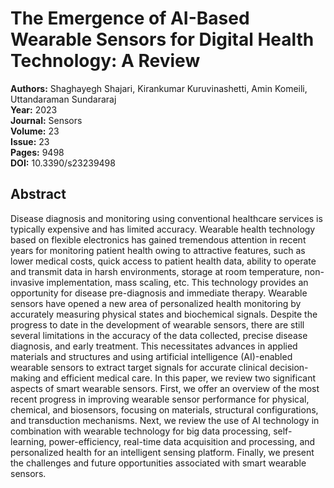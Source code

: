 # The Emergence of AI-Based Wearable Sensors for Digital Health Technology: A Review

**Authors:** Shaghayegh Shajari, Kirankumar Kuruvinashetti, Amin Komeili, Uttandaraman Sundararaj  
**Year:** 2023  
**Journal:** Sensors  
**Volume:** 23  
**Issue:** 23  
**Pages:** 9498  
**DOI:** 10.3390/s23239498  

## Abstract
Disease diagnosis and monitoring using conventional healthcare services is typically expensive and has limited accuracy. Wearable health technology based on flexible electronics has gained tremendous attention in recent years for monitoring patient health owing to attractive features, such as lower medical costs, quick access to patient health data, ability to operate and transmit data in harsh environments, storage at room temperature, non-invasive implementation, mass scaling, etc. This technology provides an opportunity for disease pre-diagnosis and immediate therapy. Wearable sensors have opened a new area of personalized health monitoring by accurately measuring physical states and biochemical signals. Despite the progress to date in the development of wearable sensors, there are still several limitations in the accuracy of the data collected, precise disease diagnosis, and early treatment. This necessitates advances in applied materials and structures and using artificial intelligence (AI)-enabled wearable sensors to extract target signals for accurate clinical decision-making and efficient medical care. In this paper, we review two significant aspects of smart wearable sensors. First, we offer an overview of the most recent progress in improving wearable sensor performance for physical, chemical, and biosensors, focusing on materials, structural configurations, and transduction mechanisms. Next, we review the use of AI technology in combination with wearable technology for big data processing, self-learning, power-efficiency, real-time data acquisition and processing, and personalized health for an intelligent sensing platform. Finally, we present the challenges and future opportunities associated with smart wearable sensors.

